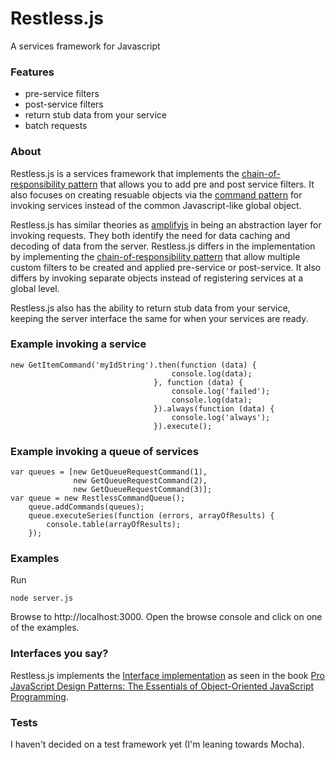 Restless.js
===========

A services framework for Javascript

### Features ###

* pre-service filters
* post-service filters
* return stub data from your service
* batch requests

### About ###

Restless.js is a services framework that implements the [chain-of-responsibility pattern](http://en.wikipedia.org/wiki/Chain-of-responsibility_pattern) that allows you to add pre and post service filters. It also focuses on creating resuable objects via the [command pattern](http://en.wikipedia.org/wiki/Command_pattern) for invoking services instead of the common Javascript-like global object.

Restless.js has similar theories as [amplifyjs](http://amplifyjs.com/api/request/) in being an abstraction layer for invoking requests. They both identify the need for data caching and decoding of data from the server. Restless.js differs in the implementation by implementing the [chain-of-responsibility pattern](http://en.wikipedia.org/wiki/Chain-of-responsibility_pattern) that allow multiple custom filters to be created and applied pre-service or post-service. It also differs by invoking separate objects instead of registering services at a global level.

Restless.js also has the ability to return stub data from your service, keeping the server interface the same for when your services are ready.

### Example invoking a service ###

```
new GetItemCommand('myIdString').then(function (data) {
                                    console.log(data);
                                }, function (data) {
                                    console.log('failed');
                                    console.log(data);
                                }).always(function (data) {
                                    console.log('always');
                                }).execute();
```

### Example invoking a queue of services ###

```
var queues = [new GetQueueRequestCommand(1),
              new GetQueueRequestCommand(2),
              new GetQueueRequestCommand(3)];
var queue = new RestlessCommandQueue();
    queue.addCommands(queues);
    queue.executeSeries(function (errors, arrayOfResults) {
        console.table(arrayOfResults);
    });
```

### Examples ###

Run
```
node server.js
```
Browse to http://localhost:3000. Open the browse console and click on one of the examples.

### Interfaces you say? ###

Restless.js implements the [Interface implementation](https://github.com/RestlessThinker/Javascript-Interface) as seen in the book [Pro JavaScript Design Patterns: The Essentials of Object-Oriented JavaScript Programming](http://www.amazon.com/gp/product/159059908X/ref=as_li_tl?ie=UTF8&camp=1789&creative=390957&creativeASIN=159059908X&linkCode=as2&tag=theresminofad-20&linkId=ON3SQFSLM2F42S34). 

### Tests ###
I haven't decided on a test framework yet (I'm leaning towards Mocha).
